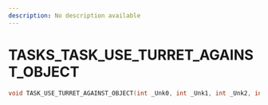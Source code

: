 ```yaml
---
description: No description available 
---
```


# TASKS\_TASK_USE_TURRET_AGAINST_OBJECT

```cpp
void TASK_USE_TURRET_AGAINST_OBJECT(int _Unk0, int _Unk1, int _Unk2, int _Unk3);
```